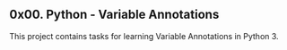 ## 0x00. Python - Variable Annotations


This project contains tasks for learning Variable Annotations in Python 3.
